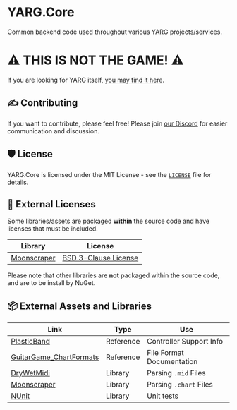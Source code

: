 # YARG.Core

Common backend code used throughout various YARG projects/services.

# ⚠ THIS IS NOT THE GAME! ⚠

If you are looking for YARG itself, [you may find it here](https://github.com/YARC-Official/YARG).

## ✍️ Contributing

If you want to contribute, please feel free! Please join [our Discord](https://discord.gg/sqpu4R552r) for easier communication and discussion.

## 🛡️ License

YARG.Core is licensed under the MIT License - see the [`LICENSE`](LICENSE) file for details.

## 🧰 External Licenses

Some libraries/assets are packaged **within** the source code and have licenses that must be included.

| Library | License |
| --- | --- |
| [Moonscraper](https://github.com/FireFox2000000/Moonscraper-Chart-Editor) | [BSD 3-Clause License](https://github.com/FireFox2000000/Moonscraper-Chart-Editor/blob/master/LICENSE)

Please note that other libraries are **not** packaged within the source code, and are to be install by NuGet.

## 📦 External Assets and Libraries

| Link | Type | Use |
| --- | --- | --- |
| [PlasticBand](https://github.com/TheNathannator/PlasticBand) | Reference | Controller Support Info
| [GuitarGame_ChartFormats](https://github.com/TheNathannator/GuitarGame_ChartFormats) | Reference | File Format Documentation
| [DryWetMidi](https://www.nuget.org/packages/Melanchall.DryWetMidi) | Library | Parsing `.mid` Files
| [Moonscraper](https://github.com/FireFox2000000/Moonscraper-Chart-Editor) | Library | Parsing `.chart` Files
| [NUnit](https://docs.nunit.org/articles/nunit/intro.html) | Library | Unit tests

